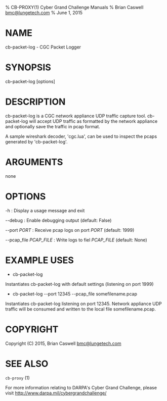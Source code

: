 % CB-PROXY(1) Cyber Grand Challenge Manuals
% Brian Caswell <bmc@lungetech.com>
% June 1, 2015

# NAME

cb-packet-log - CGC Packet Logger

# SYNOPSIS

cb-packet-log [options] 


# DESCRIPTION

cb-packet-log is a CGC network appliance UDP traffic capture tool.  cb-packet-log will accept UDP traffic as formatted by the network appliance and optionally save the traffic in pcap format.

A sample wireshark decoder, 'cgc.lua', can be used to inspect the pcaps generated by 'cb-packet-log'.

# ARGUMENTS

none

# OPTIONS
 
-h
:   Display a usage message and exit

--debug
:   Enable debugging output (default: False)

--port *PORT*
:   Receive pcap logs on port *PORT* (default: 1999)

--pcap_file *PCAP_FILE*
:  Write logs to fiel *PCAP_FILE* (default: None)


# EXAMPLE USES

- cb-packet-log

Instantiates cb-packet-log with default settings (listening on port 1999)

- cb-packet-log --port 12345 --pcap_file somefilename.pcap

Instantiates cb-packet-log listening on port 12345.  Network appliance UDP traffic will be consumed and written to the local file somefilename.pcap.

# COPYRIGHT

Copyright (C) 2015, Brian Caswell <bmc@lungetech.com>

# SEE ALSO

`cb-proxy` (1)

For more information relating to DARPA's Cyber Grand Challenge, please visit <http://www.darpa.mil/cybergrandchallenge/>
